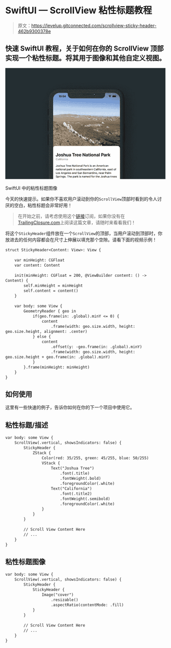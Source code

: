 # SwiftUI — ScrollView 粘性标题教程

> 原文：<https://levelup.gitconnected.com/scrollview-sticky-header-462b9300378e>

## 快速 SwiftUI 教程，关于如何在你的 ScrollView 顶部实现一个粘性标题。将其用于图像和其他自定义视图。

![](img/dee34f328df53b9646d40707dcdb7c0e.png)

SwiftUI 中的粘性标题图像

今天的快速提示。如果你不喜欢用户滚动到你的`ScrollView`顶部时看到的令人讨厌的空白，粘性标题会非常好用！

> 在开始之前，请考虑使用这个[链接](https://trailingclosure.com/signup/?utm_source=medium&utm_medium=blog_post&utm_campaign=sticky_header)订阅，如果你没有在[TrailingClosure.com](https://trailingclosure.com/?utm_source=medium&utm_medium=blog_post&utm_campaign=sticky_header)上阅读这篇文章，请随时来看看我们！

将这个`StickyHeader`组件放在一个`ScrollView`的顶部，当用户滚动到顶部时，你放进去的任何内容都会在尺寸上伸展以填充那个空隙。请看下面的视频示例！

```
struct StickyHeader<Content: View>: View {

    var minHeight: CGFloat
    var content: Content

    init(minHeight: CGFloat = 200, @ViewBuilder content: () -> Content) {
        self.minHeight = minHeight
        self.content = content()
    }

    var body: some View {
        GeometryReader { geo in
            if(geo.frame(in: .global).minY <= 0) {
                content
                    .frame(width: geo.size.width, height: geo.size.height, alignment: .center)
            } else {
                content
                    .offset(y: -geo.frame(in: .global).minY)
                    .frame(width: geo.size.width, height: geo.size.height + geo.frame(in: .global).minY)
            }
        }.frame(minHeight: minHeight)
    }
}
```

## 如何使用

这里有一些快速的例子，告诉你如何在你的下一个项目中使用它。

## 粘性标题/描述

```
var body: some View {
    ScrollView(.vertical, showsIndicators: false) {
        StickyHeader {
            ZStack {
                Color(red: 35/255, green: 45/255, blue: 50/255)
                VStack {
                    Text("Joshua Tree")
                        .font(.title)
                        .fontWeight(.bold)
                        .foregroundColor(.white)
                    Text("California")
                        .font(.title2)
                        .fontWeight(.semibold)
                        .foregroundColor(.white)
                }
            }
        }

        // Scroll View Content Here
        // ...
    }
}
```

## 粘性标题图像

```
var body: some View {
    ScrollView(.vertical, showsIndicators: false) {
        StickyHeader {
            StickyHeader {
                Image("cover")
                    .resizable()
                    .aspectRatio(contentMode: .fill)
            }
        }

        // Scroll View Content Here
        // ...
    }
}
```